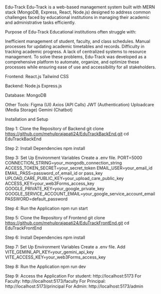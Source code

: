 Edu-Track
Edu-Track is a web-based management system built with MERN stack (MongoDB, Express, React, Node.js) designed to address common challenges faced by educational institutions in managing their academic and administrative tasks efficiently.

Purpose of Edu-Track
Educational institutions often struggle with:

Inefficient management of student, faculty, and class schedules.
Manual processes for updating academic timetables and records.
Difficulty in tracking academic progress.
A lack of centralized systems to resource management.
To solve these problems, Edu-Track was developed as a comprehensive platform to automate, organize, and optimize these processes while ensuring ease of use and accessibility for all stakeholders.

Frontend:
React.js
Tailwind CSS

Backend:
Node.js
Express.js

Database:
MongoDB

Other Tools:
Figma (UI)
Axios (API Calls)
JWT (Authentication)
Uploadcare (Media Storage)
Gemini (Chatbot)

Installation and Setup

Step 1: Clone the Repository of Backend
git clone https://github.com/mehulprajapati24/EduTrackBackEnd.git
cd EduTrackBackEnd

Step 2: Install Dependencies
npm install

Step 3: Set Up Environment Variables
Create a .env file.
PORT=5000
CONNECTION_STRING=your_mongodb_connection_string
ACCESS_TOKEN_SECRET=your_secret_token
EMAIL_USER=your_email_id
EMAIL_PASS=password_of_email_id or pass_key
UPLOAD_CARE_PUBLIC_KEY=your_upload_care_public_key
ACCESS_KEY=your_web3Forms_access_key
GOOGLE_PRIVATE_KEY=your_google_private_key
GOOGLE_SERVICE_ACCOUNT_EMAIL=your_google_service_account_email
PASSWORD=default_password

Step 4: Run the Application
npm run start

Step 5: Clone the Repository of Frontend
git clone https://github.com/mehulprajapati24/EduTrackFrontEnd.git
cd EduTrackFrontEnd

Step 6: Install Dependencies
npm install

Step 7: Set Up Environment Variables
Create a .env file.
Add 
VITE_GEMINI_API_KEY=your_gemini_api_key
VITE_ACCESS_KEY=your_web3Forms_access_key

Step 8: Run the Application
npm run dev

Step 9: Access the Application
For student: http://localhost:5173
For Faculty: http://localhost:5173/faculty
For Principal: http://localhost:5173/principal
For Admin: http://localhost:5173/admin
